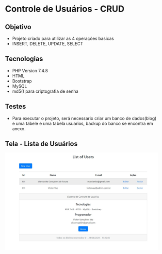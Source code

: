 # Controle de Usuários - CRUD<br>

## Objetivo
* Projeto criado para utilizar as 4 operações basicas
* INSERT, DELETE, UPDATE, SELECT<br>
  
## Tecnologias

* PHP Version 7.4.8<br>
* HTML<br>
* Bootstrap<br>
* MySQL
* md5() para criptografia de senha

## Testes<br>

* Para executar o projeto, será necessario criar um banco de dados(blog) e uma tabele e uma tabela usuarios, backup do banco se encontra em anexo.

## Tela - Lista de Usuários

![Tabela de Usuarios](https://github.com/victorvaz001/ProjetosPHP/blob/master/CRUD/index.jpg)
